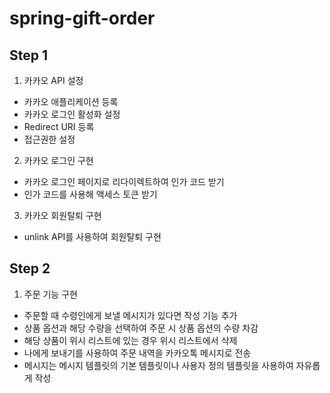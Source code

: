 # spring-gift-order


## Step 1
1. 카카오 API 설정
- 카카오 애플리케이션 등록
- 카카오 로그인 활성화 설정
- Redirect URI 등록
- 접근권한 설정

2. 카카오 로그인 구현
- 카카오 로그인 페이지로 리다이렉트하여 인가 코드 받기
- 인가 코드를 사용해 액세스 토큰 받기

3. 카카오 회원탈퇴 구현
- unlink API를 사용하여 회원탈퇴 구현


## Step 2
1. 주문 기능 구현
- 주문할 때 수령인에게 보낼 메시지가 있다면 작성 기능 추가
- 상품 옵션과 해당 수량을 선택하여 주문 시 상품 옵션의 수량 차감
- 해당 상품이 위시 리스트에 있는 경우 위시 리스트에서 삭제
- 나에게 보내기를 사용하여 주문 내역을 카카오톡 메시지로 전송
- 메시지는 메시지 템플릿의 기본 템플릿이나 사용자 정의 템플릿을 사용하여 자유롭게 작성
